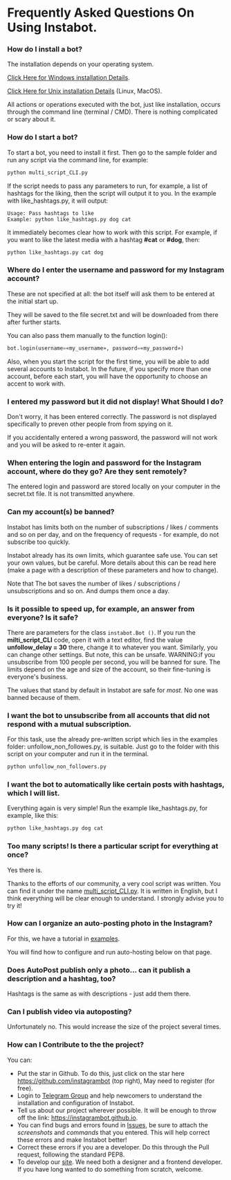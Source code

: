 # Frequently Asked Questions On Using Instabot.

### How do I install a bot?

The installation depends on your operating system. 

[Click Here for Windows installation Details](Installation_on_Windows.md). 

[Click Here for Unix installation Details](Installation_on_Unix.md) (Linux, MacOS).

All actions or operations executed   with the bot, just like installation, occurs through the command line (terminal / CMD). There is nothing complicated or scary about it. 

### How do I start a bot?

To start a bot, you need to  install it first. Then go to the sample folder and run any script via the command line, for example:
``` python
python multi_script_CLI.py
```

If the script needs to pass any parameters to run, for example, a list of hashtags for the liking, then the script will output it to you. In the example with like_hashtags.py, it will output:
```
Usage: Pass hashtags to like
Example: python like_hashtags.py dog cat
```

It immediately becomes clear how to work with this script. For example, if you want to like the latest media with a hashtag **#cat** or **#dog**, then:
``` python
python like_hashtags.py cat dog
```

### Where do I enter the username and password for my  Instagram account?

These are not  specified at all: the bot itself will ask them to be entered at the initial  start up. 

They will be saved to the file secret.txt and will be downloaded from there after further starts. 

You can also pass them manually to the function login():
``` python
bot.login(username=«my_username», password=«my_password»)
```

Also, when you start the script for the first time, you will be able to add several accounts to Instabot. In the future, if you specify more than one account, before each start, you will have the opportunity to choose an accent to work with.


### I entered my password but it did not display! What Should I  do?

 Don't worry, it has been entered correctly. The password is not displayed specifically to preven other people from from spying on it.
 
 If you accidentally entered a wrong password,  the password will not work and you will be asked to re-enter it again. 


### When entering the login and password for the Instagram account, where do they go? Are they sent remotely?

The entered login and password are stored locally on your computer in the secret.txt file. It is not transmitted anywhere.


### Can my account(s) be banned?

Instabot has limits both on the number of subscriptions / likes / comments and so on per day, and on the frequency of requests - for example, do not subscribe too quickly. 

Instabot already has its own limits, which guarantee safe use. You can set your own values, but be careful. 
More details about this can be read here (make a page with a description of these parameters and how to change).

Note that The bot saves the number of likes / subscriptions / unsubscriptions and so on. And dumps them once a day.


### Is it possible to speed up, for example, an answer from everyone? Is it safe?

There are parameters for the class `instabot.Bot ()`. If you run the __milti_script_CLI__ code, open it with a text editor, find the value __unfollow_delay = 30__ there, change it to whatever you want. Similarly, you can change other settings. But note, this can be unsafe.
WARNING:if you unsubscribe from 100 people per second, you will be banned for sure. The limits depend on the age and size of the account, so their fine-tuning is everyone's business. 

The values that stand by default in Instabot are safe for _most_. No one was banned because of them.


### I want the bot to unsubscribe from all accounts that did not respond with a mutual subscription.

For this  task, use the already pre-written script which lies in the examples folder: unfollow_non_followes.py, is suitable. 
Just go to the folder with this script on your computer and run it in the terminal.
``` python
python unfollow_non_followers.py
```

### I want the bot to automatically like certain  posts with hashtags, which I will list.

Everything again is very simple! Run the example like_hashtags.py, for example, like this:
``` python
python like_hashtags.py dog cat
```

### Too many scripts! Is there a particular script for everything at once?

Yes there is. 

Thanks to the efforts of our community, a very cool script was written. You can find it under the name [multi_script_CLI.py](/examples/multi_script_CLI.py). It is written in English, but I think everything will be clear enough to understand. 
I strongly advise you to try it!


### How can I organize an auto-posting photo in the Instagram?

For this, we have a tutorial in [examples](/examples/autopost). 

You will find how to configure and run auto-hosting below on that page.


### Does AutoPost publish only a photo... can it publish a  description and a hashtag, too?

Hashtags is the same as with  descriptions - just add them there.


### Can I publish video via autoposting?

Unfortunately no. This would increase the size of the project several times.


### How can I Contribute to the  the project?

You can:
* Put the star in Github. To do this, just click on the star here https://github.com/instagrambot (top right), May need to register (for free).
* Login to [Telegram Group](https://t.me/instabotproject) and help newcomers to understand the installation and configuration of Instabot. 
* Tell us about our project wherever possible. It will be enough to throw off the link: https://instagrambot.github.io.
* You can find bugs and errors found in [Issues](https://github.com/instagrambot/instabot/issues), be sure to attach the _screenshots_ and _commands_ that you entered. This will help correct these errors and make Instabot better!
* Correct these errors if you are a developer. Do this through the Pull request, following the standard PEP8.
* To develop our [site](https://github.com/instagrambot/instagrambot.github.io). We need both a designer and a frontend developer. If you have long wanted to do something from scratch, welcome.
